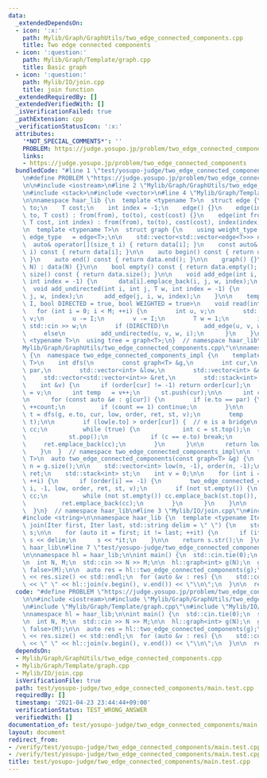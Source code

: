 ```yaml
---
data:
  _extendedDependsOn:
  - icon: ':x:'
    path: Mylib/Graph/GraphUtils/two_edge_connected_components.cpp
    title: Two edge connected components
  - icon: ':question:'
    path: Mylib/Graph/Template/graph.cpp
    title: Basic graph
  - icon: ':question:'
    path: Mylib/IO/join.cpp
    title: join function
  _extendedRequiredBy: []
  _extendedVerifiedWith: []
  _isVerificationFailed: true
  _pathExtension: cpp
  _verificationStatusIcon: ':x:'
  attributes:
    '*NOT_SPECIAL_COMMENTS*': ''
    PROBLEM: https://judge.yosupo.jp/problem/two_edge_connected_components
    links:
    - https://judge.yosupo.jp/problem/two_edge_connected_components
  bundledCode: "#line 1 \"test/yosupo-judge/two_edge_connected_components/main.test.cpp\"\
    \n#define PROBLEM \"https://judge.yosupo.jp/problem/two_edge_connected_components\"\
    \n\n#include <iostream>\n#line 2 \"Mylib/Graph/GraphUtils/two_edge_connected_components.cpp\"\
    \n#include <stack>\n#include <vector>\n#line 4 \"Mylib/Graph/Template/graph.cpp\"\
    \n\nnamespace haar_lib {\n  template <typename T>\n  struct edge {\n    int from,\
    \ to;\n    T cost;\n    int index = -1;\n    edge() {}\n    edge(int from, int\
    \ to, T cost) : from(from), to(to), cost(cost) {}\n    edge(int from, int to,\
    \ T cost, int index) : from(from), to(to), cost(cost), index(index) {}\n  };\n\
    \n  template <typename T>\n  struct graph {\n    using weight_type = T;\n    using\
    \ edge_type   = edge<T>;\n\n    std::vector<std::vector<edge<T>>> data;\n\n  \
    \  auto& operator[](size_t i) { return data[i]; }\n    const auto& operator[](size_t\
    \ i) const { return data[i]; }\n\n    auto begin() const { return data.begin();\
    \ }\n    auto end() const { return data.end(); }\n\n    graph() {}\n    graph(int\
    \ N) : data(N) {}\n\n    bool empty() const { return data.empty(); }\n    int\
    \ size() const { return data.size(); }\n\n    void add_edge(int i, int j, T w,\
    \ int index = -1) {\n      data[i].emplace_back(i, j, w, index);\n    }\n\n  \
    \  void add_undirected(int i, int j, T w, int index = -1) {\n      add_edge(i,\
    \ j, w, index);\n      add_edge(j, i, w, index);\n    }\n\n    template <size_t\
    \ I, bool DIRECTED = true, bool WEIGHTED = true>\n    void read(int M) {\n   \
    \   for (int i = 0; i < M; ++i) {\n        int u, v;\n        std::cin >> u >>\
    \ v;\n        u -= I;\n        v -= I;\n        T w = 1;\n        if (WEIGHTED)\
    \ std::cin >> w;\n        if (DIRECTED)\n          add_edge(u, v, w, i);\n   \
    \     else\n          add_undirected(u, v, w, i);\n      }\n    }\n  };\n\n  template\
    \ <typename T>\n  using tree = graph<T>;\n}  // namespace haar_lib\n#line 5 \"\
    Mylib/Graph/GraphUtils/two_edge_connected_components.cpp\"\n\nnamespace haar_lib\
    \ {\n  namespace two_edge_connected_components_impl {\n    template <typename\
    \ T>\n    int dfs(\n        const graph<T> &g,\n        int cur,\n        int\
    \ par,\n        std::vector<int> &low,\n        std::vector<int> &order,\n   \
    \     std::vector<std::vector<int>> &ret,\n        std::stack<int> &st,\n    \
    \    int &v) {\n      if (order[cur] != -1) return order[cur];\n      order[cur]\
    \ = v;\n      int temp   = v++;\n      st.push(cur);\n\n      int count = 0;\n\
    \n      for (const auto &e : g[cur]) {\n        if (e.to == par) {\n         \
    \ ++count;\n          if (count == 1) continue;\n        }\n\n        const int\
    \ t = dfs(g, e.to, cur, low, order, ret, st, v);\n        temp        = std::min(temp,\
    \ t);\n\n        if (low[e.to] > order[cur]) {  // e is a bridge\n          std::vector<int>\
    \ cc;\n          while (true) {\n            int c = st.top();\n            cc.emplace_back(c);\n\
    \            st.pop();\n            if (c == e.to) break;\n          }\n     \
    \     ret.emplace_back(cc);\n        }\n      }\n\n      return low[cur] = temp;\n\
    \    }\n  }  // namespace two_edge_connected_components_impl\n\n  template <typename\
    \ T>\n  auto two_edge_connected_components(const graph<T> &g) {\n    const int\
    \ n = g.size();\n\n    std::vector<int> low(n, -1), order(n, -1);\n    std::vector<std::vector<int>>\
    \ ret;\n    std::stack<int> st;\n    int v = 0;\n\n    for (int i = 0; i < n;\
    \ ++i) {\n      if (order[i] == -1) {\n        two_edge_connected_components_impl::dfs(g,\
    \ i, -1, low, order, ret, st, v);\n        if (not st.empty()) {\n          std::vector<int>\
    \ cc;\n          while (not st.empty()) cc.emplace_back(st.top()), st.pop();\n\
    \          ret.emplace_back(cc);\n        }\n      }\n    }\n\n    return ret;\n\
    \  }\n}  // namespace haar_lib\n#line 3 \"Mylib/IO/join.cpp\"\n#include <sstream>\n\
    #include <string>\n\nnamespace haar_lib {\n  template <typename Iter>\n  std::string\
    \ join(Iter first, Iter last, std::string delim = \" \") {\n    std::stringstream\
    \ s;\n\n    for (auto it = first; it != last; ++it) {\n      if (it != first)\
    \ s << delim;\n      s << *it;\n    }\n\n    return s.str();\n  }\n}  // namespace\
    \ haar_lib\n#line 7 \"test/yosupo-judge/two_edge_connected_components/main.test.cpp\"\
    \n\nnamespace hl = haar_lib;\n\nint main() {\n  std::cin.tie(0);\n  std::ios::sync_with_stdio(false);\n\
    \n  int N, M;\n  std::cin >> N >> M;\n\n  hl::graph<int> g(N);\n  g.read<0, false,\
    \ false>(M);\n\n  auto res = hl::two_edge_connected_components(g);\n\n  std::cout\
    \ << res.size() << std::endl;\n  for (auto &v : res) {\n    std::cout << v.size()\
    \ << \" \" << hl::join(v.begin(), v.end()) << \"\\n\";\n  }\n\n  return 0;\n}\n"
  code: "#define PROBLEM \"https://judge.yosupo.jp/problem/two_edge_connected_components\"\
    \n\n#include <iostream>\n#include \"Mylib/Graph/GraphUtils/two_edge_connected_components.cpp\"\
    \n#include \"Mylib/Graph/Template/graph.cpp\"\n#include \"Mylib/IO/join.cpp\"\n\
    \nnamespace hl = haar_lib;\n\nint main() {\n  std::cin.tie(0);\n  std::ios::sync_with_stdio(false);\n\
    \n  int N, M;\n  std::cin >> N >> M;\n\n  hl::graph<int> g(N);\n  g.read<0, false,\
    \ false>(M);\n\n  auto res = hl::two_edge_connected_components(g);\n\n  std::cout\
    \ << res.size() << std::endl;\n  for (auto &v : res) {\n    std::cout << v.size()\
    \ << \" \" << hl::join(v.begin(), v.end()) << \"\\n\";\n  }\n\n  return 0;\n}\n"
  dependsOn:
  - Mylib/Graph/GraphUtils/two_edge_connected_components.cpp
  - Mylib/Graph/Template/graph.cpp
  - Mylib/IO/join.cpp
  isVerificationFile: true
  path: test/yosupo-judge/two_edge_connected_components/main.test.cpp
  requiredBy: []
  timestamp: '2021-04-23 23:44:44+09:00'
  verificationStatus: TEST_WRONG_ANSWER
  verifiedWith: []
documentation_of: test/yosupo-judge/two_edge_connected_components/main.test.cpp
layout: document
redirect_from:
- /verify/test/yosupo-judge/two_edge_connected_components/main.test.cpp
- /verify/test/yosupo-judge/two_edge_connected_components/main.test.cpp.html
title: test/yosupo-judge/two_edge_connected_components/main.test.cpp
---
```

